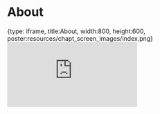 # About
 
{type: iframe, title:About, width:800, height:600, poster:resources/chapt_screen_images/index.png}
![](https://www.c-moor.org/module-model-org-db/no_toc/index.html)
 

 
